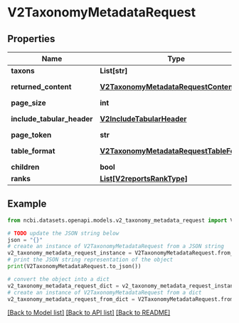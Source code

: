 # V2TaxonomyMetadataRequest


## Properties

Name | Type | Description | Notes
------------ | ------------- | ------------- | -------------
**taxons** | **List[str]** |  | [optional] 
**returned_content** | [**V2TaxonomyMetadataRequestContentType**](V2TaxonomyMetadataRequestContentType.md) |  | [optional] [default to V2TaxonomyMetadataRequestContentType.COMPLETE]
**page_size** | **int** |  | [optional] 
**include_tabular_header** | [**V2IncludeTabularHeader**](V2IncludeTabularHeader.md) |  | [optional] [default to V2IncludeTabularHeader.INCLUDE_TABULAR_HEADER_FIRST_PAGE_ONLY]
**page_token** | **str** |  | [optional] 
**table_format** | [**V2TaxonomyMetadataRequestTableFormat**](V2TaxonomyMetadataRequestTableFormat.md) |  | [optional] [default to V2TaxonomyMetadataRequestTableFormat.SUMMARY]
**children** | **bool** |  | [optional] 
**ranks** | [**List[V2reportsRankType]**](V2reportsRankType.md) |  | [optional] 

## Example

```python
from ncbi.datasets.openapi.models.v2_taxonomy_metadata_request import V2TaxonomyMetadataRequest

# TODO update the JSON string below
json = "{}"
# create an instance of V2TaxonomyMetadataRequest from a JSON string
v2_taxonomy_metadata_request_instance = V2TaxonomyMetadataRequest.from_json(json)
# print the JSON string representation of the object
print(V2TaxonomyMetadataRequest.to_json())

# convert the object into a dict
v2_taxonomy_metadata_request_dict = v2_taxonomy_metadata_request_instance.to_dict()
# create an instance of V2TaxonomyMetadataRequest from a dict
v2_taxonomy_metadata_request_from_dict = V2TaxonomyMetadataRequest.from_dict(v2_taxonomy_metadata_request_dict)
```
[[Back to Model list]](../README.md#documentation-for-models) [[Back to API list]](../README.md#documentation-for-api-endpoints) [[Back to README]](../README.md)


